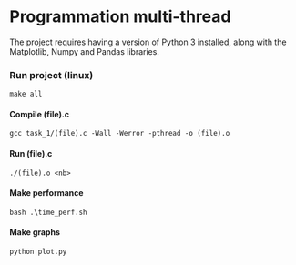 # Programmation multi-thread

The project requires having a version of Python 3 installed, along with the Matplotlib, Numpy and Pandas libraries.

### Run project (linux)

`make all`

#### Compile (file).c

`gcc task_1/(file).c -Wall -Werror -pthread -o (file).o`

#### Run (file).c

`./(file).o <nb>`

#### Make performance

`bash .\time_perf.sh`

#### Make graphs

`python plot.py`